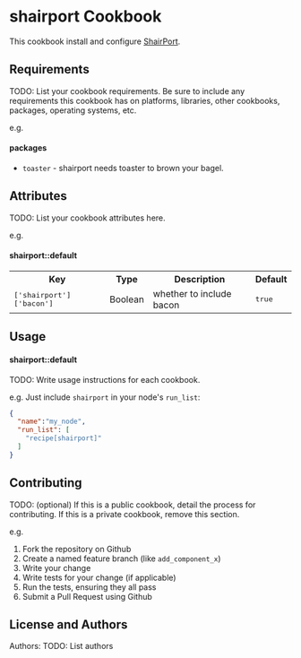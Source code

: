 shairport Cookbook
==================
This cookbook install and configure [ShairPort](https://github.com/abrasive/shairport).

Requirements
------------
TODO: List your cookbook requirements. Be sure to include any requirements this cookbook has on platforms, libraries, other cookbooks, packages, operating systems, etc.

e.g.
#### packages
- `toaster` - shairport needs toaster to brown your bagel.

Attributes
----------
TODO: List your cookbook attributes here.

e.g.
#### shairport::default
<table>
  <tr>
    <th>Key</th>
    <th>Type</th>
    <th>Description</th>
    <th>Default</th>
  </tr>
  <tr>
    <td><tt>['shairport']['bacon']</tt></td>
    <td>Boolean</td>
    <td>whether to include bacon</td>
    <td><tt>true</tt></td>
  </tr>
</table>

Usage
-----
#### shairport::default
TODO: Write usage instructions for each cookbook.

e.g.
Just include `shairport` in your node's `run_list`:

```json
{
  "name":"my_node",
  "run_list": [
    "recipe[shairport]"
  ]
}
```

Contributing
------------
TODO: (optional) If this is a public cookbook, detail the process for contributing. If this is a private cookbook, remove this section.

e.g.
1. Fork the repository on Github
2. Create a named feature branch (like `add_component_x`)
3. Write your change
4. Write tests for your change (if applicable)
5. Run the tests, ensuring they all pass
6. Submit a Pull Request using Github

License and Authors
-------------------
Authors: TODO: List authors
